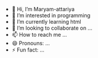 - 👋 Hi, I’m Maryam-attariya
- 👀 I’m interested in programming
- 🌱 I’m currently learning html
- 💞️ I’m looking to collaborate on ...
- 📫 How to reach me ...
- 😄 Pronouns: ...
- ⚡ Fun fact: ...

<!---
Maryam-attariya/Maryam-attariya is a ✨ special ✨ repository because its `README.md` (this file) appears on your GitHub profile.
You can click the Preview link to take a look at your changes.
--->
